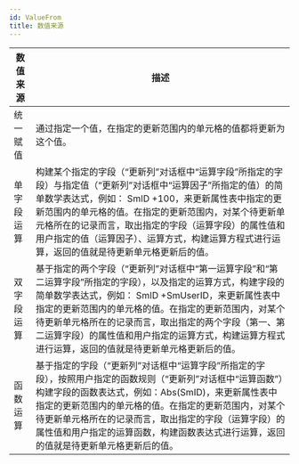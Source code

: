 ```yaml
---
id: ValueFrom
title: 数值来源
---
```

数值来源  | 描述  
---|---  
统一赋值  | 通过指定一个值，在指定的更新范围内的单元格的值都将更新为这个值。  
单字段运算  |构建某个指定的字段（“更新列”对话框中“运算字段”所指定的字段）与指定值（“更新列”对话框中“运算因子”所指定的值）的简单数学表达式，例如： SmID +100，来更新属性表中指定的更新范围内的单元格的值。在指定的更新范围内，对某个待更新单元格所在的记录而言，取出指定的字段（运算字段）的属性值和用户指定的值（运算因子）、运算方式，构建运算方程式进行运算，返回的值就是待更新单元格更新后的值。  
双字段运算 |基于指定的两个字段（“更新列”对话框中“第一运算字段”和“第二运算字段”所指定的字段），以及指定的运算方式，构建字段的简单数学表达式，例如： SmID +SmUserID，来更新属性表中指定的更新范围内的单元格的值。在指定的更新范围内，对某个待更新单元格所在的记录而言，取出指定的两个字段（第一、第二运算字段）的属性值和用户指定的运算方式，构建运算方程式进行运算，返回的值就是待更新单元格更新后的值。  
函数运算  |基于指定的字段（“更新列”对话框中“运算字段”所指定的字段），按照用户指定的函数规则（“更新列”对话框中“运算函数”）构建字段的函数表达式，例如：Abs(SmID)，来更新属性表中指定的更新范围内的单元格的值。在指定的更新范围内，对某个待更新单元格所在的记录而言，取出指定的字段（运算字段）的属性值和用户指定的运算函数，构建函数表达式进行运算，返回的值就是待更新单元格更新后的值。  
  
  



